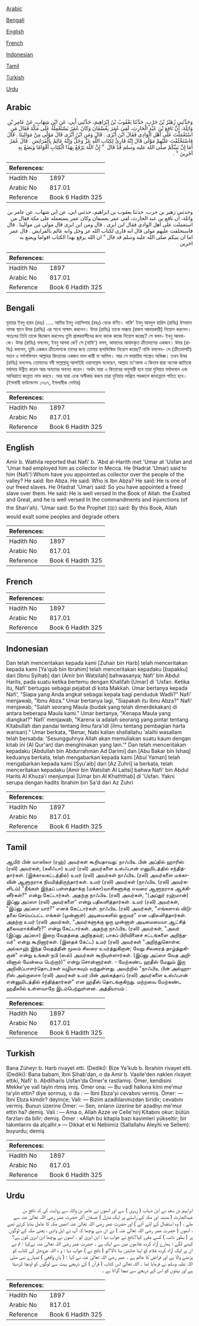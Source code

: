 [Arabic](#arabic)

[Bengali](#bengali)

[English](#english)

[French](#french)

[Indonesian](#indonesian)

[Tamil](#tamil)

[Turkish](#turkish)

[Urdu](#urdu)

## Arabic


<div dir="rtl" lang="ar" style={{fontSize:'larger',backgroundColor:'#f8f9fa',padding:20}}>
وَحَدَّثَنِي زُهَيْرُ بْنُ حَرْبٍ، حَدَّثَنَا يَعْقُوبُ بْنُ إِبْرَاهِيمَ، حَدَّثَنِي أَبِي، عَنِ ابْنِ شِهَابٍ، عَنْ عَامِرِ بْنِ وَاثِلَةَ، أَنَّ نَافِعَ بْنَ عَبْدِ الْحَارِثِ، لَقِيَ عُمَرَ بِعُسْفَانَ وَكَانَ عُمَرُ يَسْتَعْمِلُهُ عَلَى مَكَّةَ فَقَالَ مَنِ اسْتَعْمَلْتَ عَلَى أَهْلِ الْوَادِي فَقَالَ ابْنَ أَبْزَى ‏.‏ قَالَ وَمَنِ ابْنُ أَبْزَى قَالَ مَوْلًى مِنْ مَوَالِينَا ‏.‏ قَالَ فَاسْتَخْلَفْتَ عَلَيْهِمْ مَوْلًى قَالَ إِنَّهُ قَارِئٌ لِكِتَابِ اللَّهِ عَزَّ وَجَلَّ وَإِنَّهُ عَالِمٌ بِالْفَرَائِضِ ‏.‏ قَالَ عُمَرُ أَمَا إِنَّ نَبِيَّكُمْ صلى الله عليه وسلم قَدْ قَالَ ‏ "‏ إِنَّ اللَّهَ يَرْفَعُ بِهَذَا الْكِتَابِ أَقْوَامًا وَيَضَعُ بِهِ آخَرِينَ ‏"‏ ‏.‏
</div>
<div style={{backgroundColor:'#f8f9fa',padding:20, marginBottom: 10}}><table> <thead> <tr> <th>References:</th> <th></th> </tr> </thead> <tbody><tr><td>Hadith No</td><td>1897</td></tr><tr><td>Arabic No</td><td>817.01</td></tr><tr><td>Reference</td><td>Book 6 Hadith 325</td></tr></tbody></table></div>


<div dir="rtl" lang="ar" style={{fontSize:'larger',backgroundColor:'#f8f9fa',padding:20}}>
وحدثني زهير بن حرب، حدثنا يعقوب بن ابراهيم، حدثني ابي، عن ابن شهاب، عن عامر بن واثلة، ان نافع بن عبد الحارث، لقي عمر بعسفان وكان عمر يستعمله على مكة فقال من استعملت على اهل الوادي فقال ابن ابزى . قال ومن ابن ابزى قال مولى من موالينا . قال فاستخلفت عليهم مولى قال انه قاري لكتاب الله عز وجل وانه عالم بالفرايض . قال عمر اما ان نبيكم صلى الله عليه وسلم قد قال " ان الله يرفع بهذا الكتاب اقواما ويضع به اخرين
</div>
<div style={{backgroundColor:'#f8f9fa',padding:20, marginBottom: 10}}><table> <thead> <tr> <th>References:</th> <th></th> </tr> </thead> <tbody><tr><td>Hadith No</td><td>1897</td></tr><tr><td>Arabic No</td><td>817.01</td></tr><tr><td>Reference</td><td>Book 6 Hadith 325</td></tr></tbody></table></div>

## Bengali


<div dir="ltr" lang="bn" style={{fontSize:'larger',backgroundColor:'#f8f9fa',padding:20}}>
যুহায়র ইবনু হারব (রহঃ) ..... আমির ইবনু ওয়াসিলাহ (রহঃ) থেকে বর্ণিত। নাফি' ইবনু আবদুল হারিস (রাযিঃ) উসফান নামক স্থানে উমর (রাযিঃ) এর সাথে সাক্ষাৎ করলেন। উমর (রাযিঃ) তাকে মাক্কায় (রাজস্ব আদায়কারী) নিয়োগ করলেন। অতঃপর তিনি তাকে জিজ্ঞেস করলেনঃ তুমি প্রাস্তরবাসীদের জন্য কাকে কাজে নিয়োগ করেছ? সে বলল- ইবনু আবযা-কে। উমর (রাযিঃ) বললেন, ইবনু আবযা কে? সে (নাফি') বলল, আমাদের আযাদকৃত ক্রীতদাসের একজন। উমর (রাযিঃ) বললেন, তুমি একজন ক্রীতদাসকে তাদের জন্য তোমার স্থলাভিষিক্ত নিয়োগ করেছ? নাফি বললেন- সে (ক্রীতদাসটি) মহান ও সর্বশক্তিমান আল্লাহর কিতাবের একজন ভাল কারী বা আলিম। আর সে ফারায়িয শাস্ত্রেও অভিজ্ঞ। তখন উমর (রাযিঃ) বললেনঃ তোমাদের নবী সাল্লাল্লাহু আলাইহি ওয়াসাল্লাম বলেছেন, আল্লাহ তা'আলা এ কিতাব দ্বারা অনেক জাতিকে মর্যাদায় উন্নীত করেন আর অন্যদের অবনত করেন। অর্থাৎ যারা এ কিতাবের অনুসারী হবে তারা দুনিয়ায় মর্যাদাবান এবং আখিরাতে জান্নাত লাভ করবে। আর যারা একে অস্বীকার করবে তারা দুনিয়ায় লাঞ্ছিত পরকালে জাহান্নামে পতিত হবে। (ইসলামী ফাউন্ডেশন ১৭৬৭, ইসলামীক সেন্টার)
</div>
<div style={{backgroundColor:'#f8f9fa',padding:20, marginBottom: 10}}><table> <thead> <tr> <th>References:</th> <th></th> </tr> </thead> <tbody><tr><td>Hadith No</td><td>1897</td></tr><tr><td>Arabic No</td><td>817.01</td></tr><tr><td>Reference</td><td>Book 6 Hadith 325</td></tr></tbody></table></div>

## English


<div dir="ltr" lang="en" style={{fontSize:'larger',backgroundColor:'#f8f9fa',padding:20}}>
Amir b. Wathila reported that Nafi' b. 'Abd al-Harith met 'Umar at 'Usfan and 'Umar had employed him as collector in Mecca. He (Hadrat 'Umar) said to him (Nafi'):Whom have you appointed as collector over the people of the valley? He said: Ibn Abza. He said: Who is Ibn Abza? He said: He is one of our freed slaves. He (Hadrat 'Umar) said: So you have appointed a freed slave over them. He said: He is well versed In the Book of Allah. the Exalted and Great, and he is well versed In the commandments and injunctions (of the Shari'ah). 'Umar said: So the Prophet (ﷺ) said: By this Book, Allah would exalt some peoples and degrade others
</div>
<div style={{backgroundColor:'#f8f9fa',padding:20, marginBottom: 10}}><table> <thead> <tr> <th>References:</th> <th></th> </tr> </thead> <tbody><tr><td>Hadith No</td><td>1897</td></tr><tr><td>Arabic No</td><td>817.01</td></tr><tr><td>Reference</td><td>Book 6 Hadith 325</td></tr></tbody></table></div>

## French


<div dir="ltr" lang="fr" style={{fontSize:'larger',backgroundColor:'#f8f9fa',padding:20}}>

</div>
<div style={{backgroundColor:'#f8f9fa',padding:20, marginBottom: 10}}><table> <thead> <tr> <th>References:</th> <th></th> </tr> </thead> <tbody><tr><td>Hadith No</td><td>1897</td></tr><tr><td>Arabic No</td><td>817.01</td></tr><tr><td>Reference</td><td>Book 6 Hadith 325</td></tr></tbody></table></div>

## Indonesian


<div dir="ltr" lang="id" style={{fontSize:'larger',backgroundColor:'#f8f9fa',padding:20}}>
Dan telah menceritakan kepada kami [Zuhair bin Harb] telah menceritakan kepada kami [Ya'qub bin Ibrahim] telah menceritakan kepadaku [bapakku] dari [Ibnu Syihab] dari [Amir bin Watsilah] bahwasanya; Nafi' bin Abdul Harits, pada suatu ketika bertemu dengan Khalifah [Umar] di 'Usfan. Ketika itu, Nafi' bertugas sebagai pejabat di kota Makkah. Umar bertanya kepada Nafi', "Siapa yang Anda angkat sebagai kepala bagi penduduk Wadli?" Nafi' menjawab, "Ibnu Abza." Umar bertanya lagi, "Siapakah itu Ibnu Abza?" Nafi' menjawab, "Salah seorang Maula (budak yang telah dimerdekakan) di antara beberapa Maula kami." Umar bertanya, "Kenapa Maula yang diangkat?" Nafi' menjawab, "Karena ia adalah seorang yang pintar tentang Kitabullah dan pandai tentang ilmu fara'idl (ilmu tentang pembagian harta warisan)." Umar berkata, "Benar, Nabi kalian shallallahu 'alaihi wasallam telah bersabda: 'Sesungguhnya Allah akan memuliakan suatu kaum dengan kitab ini (Al Qur'an) dan menghinakan yang lain.'" Dan telah menceritakan kepadaku [Abdullah bin Abdurrahman Ad Darimi] dan [Abu Bakar bin Ishaq] keduanya berkata, telah mengabarkan kepada kami [Abul Yaman] telah mengabarkan kepada kami [Syu'aib] dari [Az Zuhri] ia berkata, telah menceritakan kepadaku [Amir bin Watsilah Al Laitsi] bahwa Nafi' bin Abdul Harits Al Khuza'i menjumpai [Umar bin Al Khaththab] di 'Usfan. Yakni serupa dengan hadits Ibrahim bin Sa'd dari Az Zuhri
</div>
<div style={{backgroundColor:'#f8f9fa',padding:20, marginBottom: 10}}><table> <thead> <tr> <th>References:</th> <th></th> </tr> </thead> <tbody><tr><td>Hadith No</td><td>1897</td></tr><tr><td>Arabic No</td><td>817.01</td></tr><tr><td>Reference</td><td>Book 6 Hadith 325</td></tr></tbody></table></div>

## Tamil


<div dir="ltr" lang="ta" style={{fontSize:'larger',backgroundColor:'#f8f9fa',padding:20}}>
ஆமிர் பின் வாஸிலா (ரஹ்) அவர்கள் கூறியதாவது: நாஃபிஉ பின் அப்தில் ஹாரிஸ் (ரலி) அவர்கள், (கலீஃபா) உமர் (ரலி) அவர்களை உஸ்ஃபான் எனுமிடத்தில் சந்தித்தார்கள். (இக்காலகட்டத்தில்) உமர் (ரலி) அவர்கள் நாஃபிஉ (ரலி) அவர்களை மக்காவின் ஆளுநராக நியமித்திருந்தார்கள். உமர் (ரலி) அவர்கள் (நாஃபிஉ (ரலி) அவர்களிடம்) "நீங்கள் இந்தப் பள்ளத்தாக்கு (மக்கா)வாசிகளுக்கு எவரை ஆளுநராக ஆக்கினீர்கள்?" என்று கேட்டார்கள். அதற்கு நாஃபிஉ (ரலி) அவர்கள், "(அப்துர் ரஹ்மான்) இப்னு அப்ஸா (ரலி) அவர்களை" என்று பதிலளித்தார்கள். உமர் (ரலி) அவர்கள், "இப்னு அப்ஸா யார்?" எனக் கேட்டார்கள். நாஃபிஉ (ரலி) அவர்கள், "எங்களால் விடுதலை செய்யப்பட்ட எங்கள் (முன்னாள்) அடிமைகளில் ஒருவர்" என பதிலளித்தார்கள். அதற்கு உமர் (ரலி) அவர்கள், "அவர்களுக்கு ஒரு முன்னாள் அடிமையையா ஆட்சித் தலைவராக்கினீர்?" என்று கேட்டார்கள். அதற்கு நாஃபிஉ (ரலி) அவர்கள், "அவர் (இப்னு அப்ஸா) இறை வேதத்தை அறிநதவர்; பாகப் பிரிவினைச் சட்டங்களை அறிந்தவர்" என்று கூறினார்கள். (இதைக் கேட்ட) உமர் (ரலி) அவர்கள் "அறிந்துகொள்க: அல்லாஹ் இந்த வேதத்தின் மூலம் சிலரை உயர்த்துகிறான்; வேறு சிலரைத் தாழ்த்துகிறான்" என்று உங்கள் நபி (ஸல்) அவர்கள் கூறியுள்ளார்கள். (இப்னு அப்ஸா வேத அறிவினால் மேன்மை பெற்றார்)" என்று சொன்னார்கள். - மேற்கண்ட ஹதீஸ் மேலும் இரு அறிவிப்பாளர்தொடர்கள் வழியாகவும் வந்துள்ளது. அவற்றில் "நாஃபிஉ பின் அல்ஹாரிஸ் அல்குஸாஈ (ரலி) அவர்கள் உமர் பின் அல்கத்தாப் (ரலி) அவர்களை உஸ்ஃபான் என்னுமிடத்தில் சந்தித்தார்கள்" என ஹதீஸ் தொடங்குகிறது. மற்றவை மேற்கண்ட ஹதீஸில் உள்ளவாறே இடம்பெற்றுள்ளன. அத்தியாயம் :
</div>
<div style={{backgroundColor:'#f8f9fa',padding:20, marginBottom: 10}}><table> <thead> <tr> <th>References:</th> <th></th> </tr> </thead> <tbody><tr><td>Hadith No</td><td>1897</td></tr><tr><td>Arabic No</td><td>817.01</td></tr><tr><td>Reference</td><td>Book 6 Hadith 325</td></tr></tbody></table></div>

## Turkish


<div dir="ltr" lang="tr" style={{fontSize:'larger',backgroundColor:'#f8f9fa',padding:20}}>
Bana Züheyr b. Harb rivayet etti. (Dediki): Bize Ya'kub b. İbrahim rivayet etti. (Dediki): Bana babam, îbni Şihab'dan, o da Amir b. Vasile'den naklen rivayet ettiki, Nafi' b. Abdilharis Usfan'da Ömer'e rastlamış. Ömer, kendisini Mekke'ye valî tayîn rtmiş imiş. Ömer ona: — Bu vadî halkına kimi me'mur ta'yîn ettin? diye sormuş, o da : — İbni Ebza'yı cevabını vermiş. Ömer: — İbni Ebza kimdir? deyince; Vali: — Bizim azadlılarımızdan biridir; cevabını vermiş. Bunun üzerine Ömer: — Sen, onların üzerine bir azadlıyı me'mur ettin ha? demiş. Vali : — Ama o, Allah Azze ve Celle'nirj Kitabını okur: bütün farzları da bilir; demiş. Ömer : «Allah bu kitapla bazı kavimleri yükseltir; bir takımlarını da alçalhr.» — Dikkat et ki Nebiimiz (Sallallahu Aleyhi ve Sellem): buyurdu; demiş
</div>
<div style={{backgroundColor:'#f8f9fa',padding:20, marginBottom: 10}}><table> <thead> <tr> <th>References:</th> <th></th> </tr> </thead> <tbody><tr><td>Hadith No</td><td>1897</td></tr><tr><td>Arabic No</td><td>817.01</td></tr><tr><td>Reference</td><td>Book 6 Hadith 325</td></tr></tbody></table></div>

## Urdu


<div dir="rtl" lang="ur" style={{fontSize:'larger',backgroundColor:'#f8f9fa',padding:20}}>
ابراہیم بن سعد نے ابن شہاب ( زہری ) سے اور انھوں نے عامر بن واثلہ سے روایت کی کہ نافع بن عبدالحارث ( مدینہ اور مکہ کے راستے پر ایک منزل ) عسفان آکر حضرت عمر رضی اللہ تعالیٰ عنہ سے ملے ، ( وہ استقبال کے لئے آئے ) اور حضرت عمر رضی اللہ تعالیٰ عنہ انھیں مکہ کا عامل بنایا کرتے تھے ، انھوں ( حضرت عمر رضی اللہ تعالیٰ عنہ ) نے ان سے پوچھا کہ آپ نے اہل وادی ، یعنی مکہ کے لوگوں پر ( بطور نائب ) کسے مقرر کیا؟نافع نے جواب دیا : ابن ابزیٰ کو ۔ انھوں نے پوچھا ابن ابزیٰ کون ہے؟کہنے لگے : ہمارے آزاد کردہ غلاموں میں سے ایک ہے ۔ حضرت عمر رضی اللہ تعالیٰ عنہ نےکہا : تم نے ان پر ایک آزاد کردہ غلام کو اپنا جانشن بنا ڈالا؟تو ( نافع نے ) جواب دیا : و ہ اللہ عزوجل کی کتاب کو پڑھنے والا ہے اور فرائض کا عالم ہے ۔ عمر رضی اللہ تعالیٰ عنہ نے کہا : ( ہاں واقعی ) تمہارے نبی صلی اللہ علیہ وسلم نے فرمایا تھا ۔ اللہ تعالیٰ اس کتاب ( قرآن ) کے ذریعے بہت سے لوگوں کو اونچا کردیتا ہے اور بہتوں کو اس کے ذریعے سے نیچا گراتا ہے ۔
</div>
<div style={{backgroundColor:'#f8f9fa',padding:20, marginBottom: 10}}><table> <thead> <tr> <th>References:</th> <th></th> </tr> </thead> <tbody><tr><td>Hadith No</td><td>1897</td></tr><tr><td>Arabic No</td><td>817.01</td></tr><tr><td>Reference</td><td>Book 6 Hadith 325</td></tr></tbody></table></div>